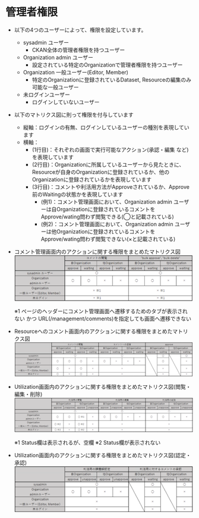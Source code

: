 # 管理者権限

* 以下の4つのユーザーによって、権限を設定しています。
  * sysadmin ユーザー
    * CKAN全体の管理者権限を持つユーザー
  * Organization admin ユーザー
    * 設定されている特定のOrganizationで管理者権限を持つユーザー
  * Organization 一般ユーザー(Editor, Member)
    * 特定のOrganizationに登録されているDataset, Resourceの編集のみ可能な一般ユーザー
  * 未ログインユーザー
    * ログインしていないユーザー

* 以下のマトリクス図に則って権限を付与しています
  * 縦軸：ログインの有無、ログインしているユーザーの種別を表現しています
  * 横軸：
    * (1行目)：それぞれの画面で実行可能なアクション(承認・編集 など)を表現しています
    * (2行目)：Organizationに所属しているユーザーから見たときに、Resourceが自身のOrganizationに登録されているか、他のOrganizationに登録されているかを表現しています
    * (3行目)：コメントや利活用方法がApproveされているか、Approve前のWaitingの状態かを表現しています
      * (例1)：コメント管理画面において、Organization admin ユーザーは自Organizationに登録されているコメントをApprove/wating問わず閲覧できる(◯と記載されている)
      * (例2)：コメント管理画面において、Organization admin ユーザーは他Organizationに登録されているコメントをApprove/wating問わず閲覧できない(×と記載されている)

* コメント管理画面内のアクションに関する権限をまとめたマトリクス図
![コメント管理画面内のアクションに関する権限をまとめたマトリクス図](../assets/authority_management_comment.png)

  ※1 ページのヘッダーにコメント管理画面へ遷移するためのタブが表示されない かつ URL(/management/comments)を指定しても画面へ遷移できない

* Resourceへのコメント画面内のアクションに関する権限をまとめたマトリクス図
![Resourceへのコメント画面内のアクションに関する権限をまとめたマトリクス図](../assets/authority_resource_comment.png)

* Utilization画面内のアクションに関する権限をまとめたマトリクス図(閲覧・編集・削除)
![Utilization画面内のアクションに関する権限をまとめたマトリクス図(閲覧・編集・削除)](../assets/authority_utilization_crud.png)

  ※1 Status欄は表示されるが、空欄
  ※2 Status欄が表示されない

* Utilization画面内のアクションに関する権限をまとめたマトリクス図(認定・承認)
![Utilization画面内のアクションに関する権限をまとめたマトリクス図(認定・承認)](../assets/authority_utilization_approve.png)
